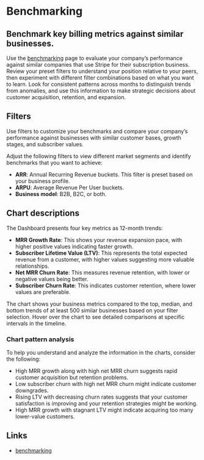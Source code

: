 # Benchmarking

## Benchmark key billing metrics against similar businesses.

Use the [benchmarking](https://dashboard.stripe.com/billing/benchmarking) page
to evaluate your company’s performance against similar companies that use Stripe
for their subscription business. Review your preset filters to understand your
position relative to your peers, then experiment with different filter
combinations based on what you want to learn. Look for consistent patterns
across months to distinguish trends from anomalies, and use this information to
make strategic decisions about customer acquisition, retention, and expansion.

## Filters

Use filters to customize your benchmarks and compare your company’s performance
against businesses with similar customer bases, growth stages, and subscriber
values.

Adjust the following filters to view different market segments and identify
benchmarks that you want to achieve:

- **ARR**: Annual Recurring Revenue buckets. This filter is preset based on your
business profile.
- **ARPU**: Average Revenue Per User buckets.
- **Business model**: B2B, B2C, or both.

## Chart descriptions

The Dashboard presents four key metrics as 12-month trends:

- **MRR Growth Rate**: This shows your revenue expansion pace, with higher
positive values indicating faster growth.
- **Subscriber Lifetime Value (LTV)**: This represents the total expected
revenue from a customer, with higher values suggesting more valuable
relationships.
- **Net MRR Churn Rate**: This measures revenue retention, with lower or
negative values being better.
- **Subscriber Churn Rate**: This indicates customer retention, where lower
values are preferable.

The chart shows your business metrics compared to the top, median, and bottom
trends of at least 500 similar businesses based on your filter selection. Hover
over the chart to see detailed comparisons at specific intervals in the
timeline.

### Chart pattern analysis

To help you understand and analyze the information in the charts, consider the
following:

- High MRR growth along with high net MRR churn suggests rapid customer
acquisition but retention problems.
- Low subscriber churn with high net MRR churn might indicate customer
downgrades.
- Rising LTV with decreasing churn rates suggests that your customer
satisfaction is improving and your retention strategies might be working.
- High MRR growth with stagnant LTV might indicate acquiring too many
lower-value customers.

## Links

- [benchmarking](https://dashboard.stripe.com/billing/benchmarking)